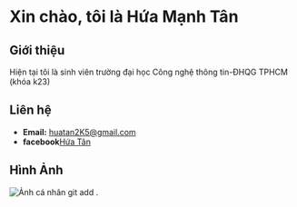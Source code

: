 
# Xin chào, tôi là Hứa Mạnh Tân

## Giới thiệu
Hiện tại tôi là sinh viên trường đại học Công nghệ thông tin-ĐHQG TPHCM (khóa k23)

## Liên hệ
- **Email:** huatan2K5@gmail.com
- **facebook**[Hứa Tân](https://www.facebook.com/profile.php?id=61553016755243&locale=vi_VN)
## Hình Ảnh
![Ảnh cá nhân](https://scontent.fsgn17-1.fna.fbcdn.net/v/t39.30808-6/398388595_122101157978100558_4338647992208385948_n.jpg?_nc_cat=110&ccb=1-7&_nc_sid=efb6e6&_nc_ohc=pWuvYvJLf8IAX-rCtmg&_nc_ht=scontent.fsgn17-1.fna&oh=00_AfCBjfgHYcKkL9I9XTiQsuzyF4-U55KC0mIrAH_baJamCQ&oe=65944F70)
git add .

